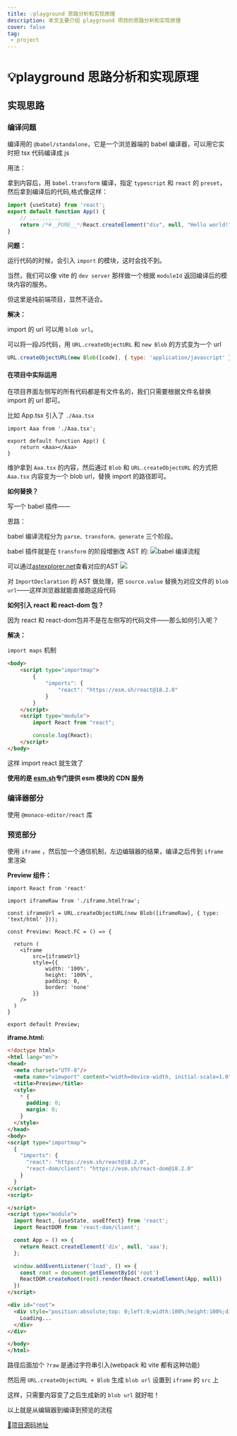 ```yaml
---
title: 💡playground 思路分析和实现原理
description: 本文主要介绍 playground 项目的思路分析和实现原理
cover: false
tag:
 - project
---
```


# 💡playground 思路分析和实现原理

## 实现思路

### 编译问题

编译用的 `@babel/standalone`，它是一个浏览器端的 babel 编译器，可以用它实时把 tsx 代码编译成 js

用法：

拿到内容后，用 `babel.transform` 编译，指定 `typescript` 和 `react` 的 `preset`，然后拿到编译后的代码,格式像这样：
```js
import {useState} from 'react';
export default function App() {
    // ..........
    return /*#__PURE__*/React.createElement("div", null, "Hello world!");
}
```
**问题：**

运行代码的时候，会引入 `import` 的模块，这时会找不到。

当然，我们可以像 vite 的 `dev server` 那样做一个根据 `moduleId` 返回编译后的模块内容的服务。

但这里是纯前端项目，显然不适合。

**解决：**

import 的 url 可以用 `blob url`。

可以将一段JS代码，用 `URL.createObjectURL` 和 `new Blob` 的方式变为一个 url
```js
URL.createObjectURL(new Blob([code], { type: 'application/javascript' }))
```

#### 在项目中实际运用

在项目界面左侧写的所有代码都是有文件名的，我们只需要根据文件名替换 import 的 url 即可。

比如 App.tsx 引入了 `./Aaa.tsx`
```tsx
import Aaa from './Aaa.tsx';

export default function App() {
    return <Aaa></Aaa>
}
```
维护拿到 `Aaa.tsx` 的内容，然后通过 `Blob` 和 `URL.createObjectURL` 的方式把 `Aaa.tsx` 内容变为一个 blob url，替换 import 的路径即可。

**如何替换？**

写一个 babel 插件——

思路：

babel 编译流程分为 `parse、transform、generate` 三个阶段。

babel 插件就是在 `transform` 的阶段增删改 AST 的:
![babel 编译流程](./assets/babelCompiler.png)

可以通过[astexplorer.net](https://astexplorer.net/)查看对应的AST
![](./assets/astexplorer.png)

对 `ImportDeclaration` 的 AST 做处理，把 `source.value` 替换为对应文件的 `blob url`——这样浏览器就能直接跑这段代码

**如何引入 react 和 react-dom 包？**

因为 react 和 react-dom包并不是在左侧写的代码文件——那么如何引入呢？

**解决：**

`import maps` 机制
```html
<body>
    <script type="importmap">
        {
            "imports": {
                "react": "https://esm.sh/react@18.2.0"
            }
        }
    </script>
    <script type="module">
        import React from "react";

        console.log(React);
    </script>
</body>
```
这样 import react 就生效了

**使用的是 [esm.sh](https://esm.sh)专门提供 esm 模块的 CDN 服务**

### 编译器部分

使用 `@monaco-editor/react` 库

### 预览部分

使用 `iframe` ，然后加一个通信机制，左边编辑器的结果，编译之后传到 `iframe` 里渲染

**Preview 组件：**
```tsx
import React from 'react'

import iframeRaw from './iframe.html?raw';

const iframeUrl = URL.createObjectURL(new Blob([iframeRaw], { type: 'text/html' }));

const Preview: React.FC = () => {

  return (
    <iframe
        src={iframeUrl}
        style={{
            width: '100%',
            height: '100%',
            padding: 0,
            border: 'none'
        }}
    />
  )
}

export default Preview;
```

**iframe.html:**
```html
<!doctype html>
<html lang="en">
<head>
  <meta charset="UTF-8"/>
  <meta name="viewport" content="width=device-width, initial-scale=1.0"/>
  <title>Preview</title>
  <style>
    * {
      padding: 0;
      margin: 0;
    }
  </style>
</head>
<body>
<script type="importmap">
  {
    "imports": {
      "react": "https://esm.sh/react@18.2.0",
      "react-dom/client": "https://esm.sh/react-dom@18.2.0"
    }
  }
</script>
<script>

</script>
<script type="module">
  import React, {useState, useEffect} from 'react';
  import ReactDOM from 'react-dom/client';

  const App = () => {
    return React.createElement('div', null, 'aaa');
  };

  window.addEventListener('load', () => {
    const root = document.getElementById('root')
    ReactDOM.createRoot(root).render(React.createElement(App, null))
  })
</script>

<div id="root">
  <div style="position:absolute;top: 0;left:0;width:100%;height:100%;display: flex;justify-content: center;align-items: center;">
    Loading...
  </div>
</div>

</body>
</html>
```

路径后面加个 `?raw` 是通过字符串引入(webpack 和 vite 都有这种功能)

然后用 `URL.createObjectURL + Blob` 生成 `blob url` 设置到 `iframe` 的 `src` 上

这样，只需要内容变了之后生成新的 `blob url` 就好啦！

以上就是从编辑器到编译到预览的流程

[🔖项目源码地址](https://github.com/kurobakaito7/react-playground)
